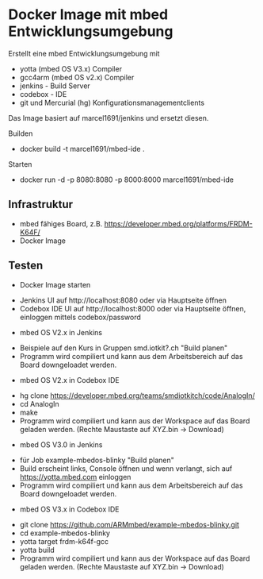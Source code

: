 Docker Image mit mbed Entwicklungsumgebung
==========================================

Erstellt eine mbed Entwicklungsumgebung mit
* yotta (mbed OS V3.x) Compiler 
* gcc4arm (mbed OS v2.x) Compiler
* jenkins - Build Server
* codebox - IDE 
* git und Mercurial (hg) Konfigurationsmanagementclients

Das Image basiert auf marcel1691/jenkins und ersetzt diesen.

Builden
* docker build -t marcel1691/mbed-ide .

Starten
* docker run -d -p 8080:8080 -p 8000:8000 marcel1691/mbed-ide

Infrastruktur
-------------
* mbed fähiges Board, z.B. https://developer.mbed.org/platforms/FRDM-K64F/
* Docker Image

Testen
------
- Docker Image starten 
 * Jenkins UI auf http://localhost:8080 oder via Hauptseite öffnen
 * Codebox IDE UI auf http://localhost:8000 oder via Hauptseite öffnen, einloggen mittels codebox/password
- mbed OS V2.x in Jenkins
 * Beispiele auf den Kurs in Gruppen smd.iotkit?.ch "Build planen"
 * Programm wird compiliert und kann aus dem Arbeitsbereich auf das Board downgeloadet werden. 
- mbed OS V2.x in Codebox IDE
 * hg clone https://developer.mbed.org/teams/smdiotkitch/code/AnalogIn/			
 * cd AnalogIn
 * make
 * Programm wird compiliert und kann aus der Workspace auf das Board geladen werden. (Rechte Maustaste auf XYZ.bin -> Download) 
- mbed OS V3.0 in Jenkins
 * für Job example-mbedos-blinky "Build planen"
 * Build erscheint links, Console öffnen und wenn verlangt, sich auf https://yotta.mbed.com einloggen
 * Programm wird compiliert und kann aus dem Arbeitsbereich auf das Board downgeloadet werden. 
- mbed OS V3.x in Codebox IDE
 * git clone https://github.com/ARMmbed/example-mbedos-blinky.git
 * cd example-mbedos-blinky 
 * yotta target frdm-k64f-gcc
 * yotta build 
 * Programm wird compiliert und kann aus der Workspace auf das Board geladen werden. (Rechte Maustaste auf XYZ.bin -> Download) 


 
